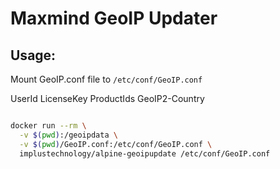 # Maxmind GeoIP Updater


## Usage:

Mount GeoIP.conf file to `/etc/conf/GeoIP.conf`

UserId
LicenseKey
ProductIds GeoIP2-Country

```sh

docker run --rm \
  -v $(pwd):/geoipdata \
  -v $(pwd)/GeoIP.conf:/etc/conf/GeoIP.conf \
  implustechnology/alpine-geoipupdate /etc/conf/GeoIP.conf

```
